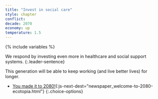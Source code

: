 ```yaml
---
title: "Invest in social care"
style: chapter
conflict: 
decade: 2070
economy: up
temperature: 1.5
---
```


{% include variables %}

We respond by investing even more in healthcare and social support systems.
{:.leader-sentence}

This generation will be able to keep working (and live better lives) for longer.

- [You made it to 2080!](part-page_2080.html){:js-next-dest="newspaper_welcome-to-2080-ecotopia.html"}
{:.choice-options}
